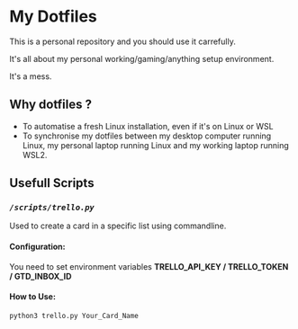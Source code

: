 # My Dotfiles

This is a personal repository and you should use it carrefully. 

It's all about my personal working/gaming/anything setup environment.

It's a mess.

## Why dotfiles ?
- To automatise a fresh Linux installation, even if it's on Linux or WSL
- To synchronise my dotfiles between my desktop computer running Linux, my personal laptop running Linux and my working laptop running WSL2.

## Usefull Scripts

### ***```/scripts/trello.py```***

Used to create a card in a specific list using  commandline.

#### Configuration:
You need to set environment variables **TRELLO_API_KEY / TRELLO_TOKEN / GTD_INBOX_ID**
#### How to Use:
  ```python3 trello.py Your_Card_Name```

